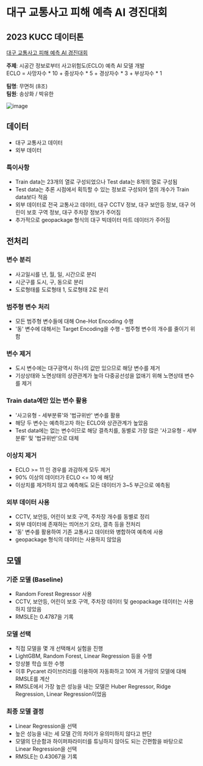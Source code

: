 # 대구 교통사고 피해 예측 AI 경진대회

## 2023 KUCC 데이터톤
   
[대구 교통사고 피해 예측 AI 경진대회](https://dacon.io/competitions/official/236193/overview/description)   
   
**주제**: 시공간 정보로부터 사고위험도(ECLO) 예측 AI 모델 개발  
ECLO = 사망자수 * 10 + 중상자수 * 5 + 경상자수 * 3 + 부상자수 * 1
     
**팀명**: 무면허 (8조)   
**팀원**: 송상화 / 박유한
   
![image](https://github.com/kucc/traffic-accident-damage-prediction/assets/86676746/a5912964-0c39-47d9-8be3-9dd35270f17f)

## 데이터
- 대구 교통사고 데이터
- 외부 데이터

### 특이사항 
- Train data는 23개의 열로 구성되었으나 Test data는 8개의 열로 구성됨
- Test data는 추론 시점에서 획득할 수 있는 정보로 구성되어 열의 개수가 Train data보다 적음
- 외부 데이터로 전국 교통사고 데이터, 대구 CCTV 정보, 대구 보안등 정보, 대구 어린이 보호 구역 정보, 대구 주차장 정보가 주어짐
- 추가적으로 geopackage 형식의 대구 빅데이터 마트 데이터가 주어짐

## 전처리
### 변수 분리
- 사고일시를 년, 월, 일, 시간으로 분리
- 시군구를 도시, 구, 동으로 분리
- 도로형태를 도로형태 1, 도로형태 2로 분리

### 범주형 변수 처리
- 모든 범주형 변수들에 대해 One-Hot Encoding 수행
- '동' 변수에 대해서는 Target Encoding을 수행 - 범주형 변수의 개수를 줄이기 위함

### 변수 제거
- 도시 변수에는 대구광역시 하나의 값만 있으므로 해당 변수를 제거
- 기상상태와 노면상태의 상관관계가 높아 다중공선성을 없애기 위해 노면상태 변수를 제거

### Train data에만 있는 변수 활용
- '사고유형 - 세부분류'와 '법규위반' 변수를 활용
- 해당 두 변수는 예측하고자 하는 ECLO와 상관관계가 높았음
- Test data에는 없는 변수이므로 해당 결측치를, 동별로 가장 많은 '사고유형 - 세부분류' 및 '법규위반'으로 대체

### 이상치 제거
- ECLO >= 11 인 경우를 과감하게 모두 제거
- 90% 이상의 데이터가 ECLO <= 10 에 해당
- 이상치를 제거하지 않고 예측해도 모든 데이터가 3~5 부근으로 예측됨

### 외부 데이터 사용
- CCTV, 보안등, 어린이 보호 구역, 주차장 개수를 동별로 정리
- 외부 데이터에 존재하는 띄어쓰기 오타, 결측 등을 전처리
- '동' 변수를 활용하여 기존 교통사고 데이터와 병합하여 예측에 사용
- geopackage 형식의 데이터는 사용하지 않았음

## 모델
### 기준 모델 (Baseline)
- Random Forest Regressor 사용
- CCTV, 보안등, 어린이 보호 구역, 주차장 데이터 및 geopackage 데이터는 사용하지 않았음
- RMSLE는 0.4787을 기록

### 모델 선택
- 직접 모델을 몇 개 선택해서 실험을 진행
- LightGBM, Random Forest, Linear Regression 등을 수행
- 앙상블 학습 또한 수행
- 이후 Pycaret 라이브러리를 이용하여 자동화하고 10여 개 가량의 모델에 대해 RMSLE를 계산
- RMSLE에서 가장 높은 성능을 내는 모델은 Huber Regressor, Ridge Regression, Linear Regression이었음

### 최종 모델 결정
- Linear Regression을 선택
- 높은 성능을 내는 세 모델 간의 차이가 유의미하지 않다고 판단
- 모델의 단순함과 하이퍼파라미터를 튜닝하지 않아도 되는 간편함을 바탕으로 Linear Regression을 선택
- RMSLE는 0.43067을 기록
